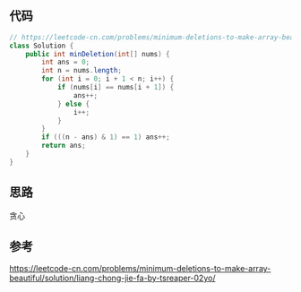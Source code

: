 ## 代码

```java
// https://leetcode-cn.com/problems/minimum-deletions-to-make-array-beautiful/solution/liang-chong-jie-fa-by-tsreaper-02yo/
class Solution {
    public int minDeletion(int[] nums) {
        int ans = 0;
        int n = nums.length;
        for (int i = 0; i + 1 < n; i++) {
            if (nums[i] == nums[i + 1]) {
                ans++;
            } else {
                i++;
            }
        }
        if (((n - ans) & 1) == 1) ans++;
        return ans;
    }
}
```

## 思路

贪心

## 参考

https://leetcode-cn.com/problems/minimum-deletions-to-make-array-beautiful/solution/liang-chong-jie-fa-by-tsreaper-02yo/
